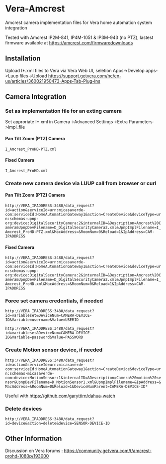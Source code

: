 # Vera-Amcrest

Amcrest camera implementation files for Vera home automation system integration

Tested with Amcrest IP2M-841, IP4M-1051 & IP3M-943 (no PTZ), lastest firmware available at https://amcrest.com/firmwaredownloads

## Installation ##

Upload I*.xml files to Vera via Vera Web UI, seletion Apps->Develop apps->Luup files->Upload
https://support.getvera.com/hc/en-us/articles/360021950473-Apps-Tab-Plug-Ins

## Camera Integration ##

### Set as implementation file for an exting camera ###
Set approriate I*.xml in Camera->Advanced Settings->Extra Parameters->impl_file

#### Pan Tilt Zoom (PTZ) Camera ####
`I_Amcrest_ProHD-PTZ.xml`
#### Fixed Camera ####
`I_Amcrest_ProHD.xml`

### Create new camera device via LUUP call from browser or curl ###

#### Pan Tilt Zoom (PTZ) Camera ####
  `http://VERA_IPADDRESS:3480/data_request?id=action&serviceId=urn:micasaverde-com:serviceId:HomeAutomationGateway1&action=CreateDevice&deviceType=urn:schemas-upnp-org:device:DigitalSecurityCamera:2&internalID=&Description=Amcrest%20Camera&UpnpDevFilename=D_DigitalSecurityCamera2.xml&UpnpImplFilename=I_Amcrest_ProHD-PTZ.xml&MacAddress=&RoomNum=0&Reload=1&IpAddress=CAM-IPADDRESS`

#### Fixed Camera ####
  `http://VERA_IPADDRESS:3480/data_request?id=action&serviceId=urn:micasaverde-com:serviceId:HomeAutomationGateway1&action=CreateDevice&deviceType=urn:schemas-upnp-org:device:DigitalSecurityCamera:2&internalID=&Description=Amcrest%20Camera&UpnpDevFilename=D_DigitalSecurityCamera2.xml&UpnpImplFilename=I_Amcrest_ProHD.xml&MacAddress=&RoomNum=0&Reload=1&IpAddress=CAM-IPADDRESS`

### Force set camera credentials, if needed ###
  `http://VERA_IPADDRESS:3480/data_request?id=variableset&DeviceNum=CAMERA-DEVICE-ID&Variable=username&Value=USERID`

  `http://VERA_IPADDRESS:3480/data_request?id=variableset&DeviceNum=CAMERA-DEVICE-ID&Variable=password&Value=PASSWORD`

### Create Motion sensor device, if needed ###
  `http://VERA_IPADDRESS:3480/data_request?id=action&serviceId=urn:micasaverde-com:serviceId:HomeAutomationGateway1&action=CreateDevice&deviceType=urn:schemas-micasaverde-com:device:MotionSensor:1&internalID=&Description=Camera%20motion%20sensor&UpnpDevFilename=D_MotionSensor1.xml&UpnpImplFilename=&IpAddress=&MacAddress=&RoomNum=0&Reload=1&DeviceNumParent=CAMERA-DEVICE-ID*`

Useful with https://github.com/garyttirn/dahua-watch

### Delete devices ###
  `http://VERA_IPADDRESS:3480/data_request?id=device&action=delete&device=SENSOR-DEVICE-ID`

## Other Information ##
Discussion on Vera forums :
https://community.getvera.com/t/amcrest-prohd-1080p/193000
